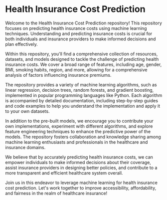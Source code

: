 # Health Insurance Cost Prediction

Welcome to the Health Insurance Cost Prediction repository! This repository focuses on predicting health insurance costs using machine learning techniques. Understanding and predicting insurance costs is crucial for both individuals and insurance providers to make informed decisions and plan effectively.

Within this repository, you'll find a comprehensive collection of resources, datasets, and models designed to tackle the challenge of predicting health insurance costs. We cover a broad range of features, including age, gender, BMI, smoking habits, region, and more, allowing for a comprehensive analysis of factors influencing insurance premiums.

The repository provides a variety of machine learning algorithms, such as linear regression, decision trees, random forests, and gradient boosting, implemented in popular programming languages like Python. Each algorithm is accompanied by detailed documentation, including step-by-step guides and code examples to help you understand the implementation and apply it to your own datasets.

In addition to the pre-built models, we encourage you to contribute your own implementations, experiment with different algorithms, and explore feature engineering techniques to enhance the predictive power of the models. The repository fosters collaboration and knowledge sharing among machine learning enthusiasts and professionals in the healthcare and insurance domains.

We believe that by accurately predicting health insurance costs, we can empower individuals to make informed decisions about their coverage, assist insurance providers in designing better policies, and contribute to a more transparent and efficient healthcare system overall.

Join us in this endeavor to leverage machine learning for health insurance cost prediction. Let's work together to improve accessibility, affordability, and fairness in the realm of healthcare insurance!
